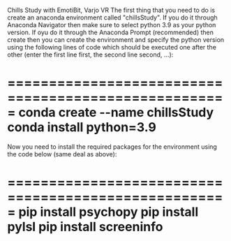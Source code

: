 Chills Study with EmotiBit, Varjo VR
The first thing that you need to do is create an anaconda environment called "chillsStudy". If you do it through Anaconda Navigator then make sure to select python 3.9 as your python version. If oyu do it through the Anaconda Prompt (recommended) then create then you can create the environment and specify the python version using the following lines of code which should be executed one after the other (enter the first line first, the second line second, ...):

=====================================================
conda create --name chillsStudy
conda install python=3.9
=====================================================

Now you need to install the required packages for the environment using the code below (same deal as above):

=====================================================
pip install psychopy
pip install pylsl
pip install screeninfo
=====================================================




























